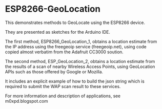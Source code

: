 # ESP8266-GeoLocation
This demonstrates methods to GeoLocate using the ESP8266 device. 

They are presented as sketches for the Arduino IDE.

The first method, ESP8266_GeoLocation_1, obtains a location estimate from the IP address using the freegeoip service (freegeoip.net), 
using code copied almost verbatim from the Adafruit CC3000 soution.

The second method, ESP_GeoLocation_2, obtains a location estimate from the results of a scan of nearby Wireless Access Points, 
using GeoLocation APIs such as those offered by Google or Mozilla. 

It includes an explicit example of how to build the json string which is required to submit the WAP scan result to these services.

For more information and description of applications, see m0xpd.blogspot.com
